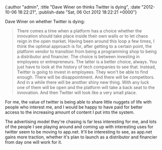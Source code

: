

{:author "admin", :title "Dave Winer on thinks Twitter is dying", :date "2012-10-06 18:22:21", :publish-date "Sat, 06 Oct 2012 18:22:21 +0000"}



<!-- content below -->

Dave Winer on whether Twitter is dying:

> There comes a time when a platform has a choice whether the innovation should take place inside their own walls or to let chaos reign in the open market. Having been around this loop a few times, I think the optimal approach is for, after getting to a certain point, the platform vendor to transition from being a programming shop to being a distributor and financier. The choice is between investing in employees or entrepreneurs. The latter is a better choice, always. You just have to look at the history of tech companies to see that.
> Instead, Twitter is going to invest in employees. They won't be able to find enough. There will be disappointment. And there will be competitors. And in a while there will be another shiny new thing. With any luck one of them will be open and the platform will take a back seat to the innovation. And then Twitter will look like a very small place.

For me, the value of twitter is being able to share little nuggets of life with people who interest me, and I would be happy to have paid for better access to the increasing amount of content I put into the system.

The advertising model they're chasing is far less interesting for me, and lots of the people I see playing around and coming up with interesting uses for twitter seem to be moving to app.net. It'll be interesting to see, as app.net gains more traction, whether it's plan to launch as a distributor and financier from day one will work for it.

